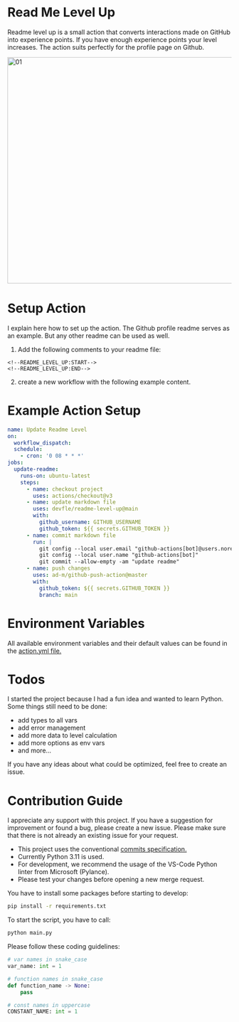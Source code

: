# Read Me Level Up

Readme level up is a small action that converts interactions made on GitHub into experience points. If you have enough experience points your level increases. The action suits perfectly for the profile page on Github.

<img width="509" alt="01" src="https://user-images.githubusercontent.com/52854338/213002429-c5cd4fa6-8342-4af9-8b28-40c1ac941b60.png">

# Setup Action

I explain here how to set up the action. The Github profile readme serves as an example. But any other readme can be used as well.

1. Add the following comments to your readme file:

```text
<!--README_LEVEL_UP:START-->
<!--README_LEVEL_UP:END-->
```

2. create a new workflow with the following example content.

# Example Action Setup

```yml
name: Update Readme Level
on:
  workflow_dispatch:
  schedule:
    - cron: '0 08 * * *'
jobs:
  update-readme:
    runs-on: ubuntu-latest
    steps:
      - name: checkout project
        uses: actions/checkout@v3
      - name: update markdown file
        uses: devfle/readme-level-up@main
        with:
          github_username: GITHUB_USERNAME
          github_token: ${{ secrets.GITHUB_TOKEN }}
      - name: commit markdown file
        run: |
          git config --local user.email "github-actions[bot]@users.noreply.github.com"
          git config --local user.name "github-actions[bot]"
          git commit --allow-empty -am "update readme"
      - name: push changes
        uses: ad-m/github-push-action@master
        with:
          github_token: ${{ secrets.GITHUB_TOKEN }}
          branch: main
```

# Environment Variables

All available environment variables and their default values can be found in the [action.yml file.](../main/action.yml)

# Todos

I started the project because I had a fun idea and wanted to learn Python. Some things still need to be done:

- add types to all vars
- add error management
- add more data to level calculation
- add more options as env vars
- and more...

If you have any ideas about what could be optimized, feel free to create an issue.

# Contribution Guide

I appreciate any support with this project. If you have a suggestion for improvement or found a bug, please create a new issue. Please make sure that there is not already an existing issue for your request.

- This project uses the conventional [commits specification.](https://www.conventionalcommits.org/en/v1.0.0/#specification)
- Currently Python 3.11 is used.
- For development, we recommend the usage of the VS-Code Python linter from Microsoft (Pylance).
- Please test your changes before opening a new merge request.

You have to install some packages before starting to develop:

```bash
pip install -r requirements.txt
```

To start the script, you have to call:

```bash
python main.py
```

Please follow these coding guidelines:

```python
# var names in snake_case
var_name: int = 1

# function names in snake_case
def function_name -> None:
    pass

# const names in uppercase
CONSTANT_NAME: int = 1
```
